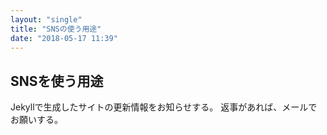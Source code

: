 ```yaml
---
layout: "single"
title: "SNSの使う用途"
date: "2018-05-17 11:39"
---
```


## SNSを使う用途
Jekyllで生成したサイトの更新情報をお知らせする。
返事があれば、メールでお願いする。
